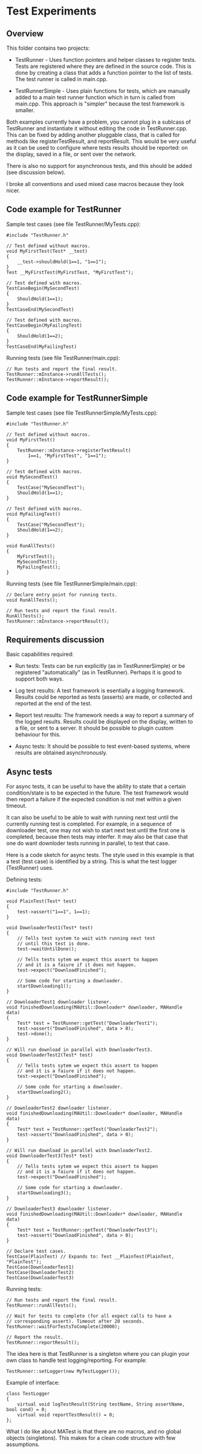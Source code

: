 # Test Experiments

## Overview

This folder contains two projects:

* TestRunner - Uses function pointers and helper classes to register tests. Tests are registered where they are defined in the source code. This is done by creating a class that adds a function pointer to the list of tests. The test runner is called in main.cpp.

* TestRunnerSimple - Uses plain functions for tests, which are manually added to a main test runner function which in turn is called from main.cpp. This approach is "simpler" because the test framework is smaller.

Both examples currently have a problem, you cannot plug in a sublcass of TestRunner and instantiate it without editing the code in TestRunner.cpp. This can be fixed by adding another pluggable class, that is called for methods like registerTestResult, and reportResult. This would be very useful as it can be used to configure where tests results should be reported: on the display, saved in a file, or sent over the network.

There is also no support for asynchronous tests, and this should be added (see discussion below).

I broke all conventions and used mixed case macros because they look nicer.

## Code example for TestRunner

Sample test cases (see file TestRunner/MyTests.cpp):

    #include "TestRunner.h"

    // Test defined without macros.
    void MyFirstTest(Test* __test)
    {
        __test->shouldHold(1==1, "1==1");
    }
    Test __MyFirstTest(MyFirstTest, "MyFirstTest");

    // Test defined with macros.
    TestCaseBegin(MySecondTest)
    {
        ShouldHold(1==1);
    }
    TestCaseEnd(MySecondTest)

    // Test defined with macros.
    TestCaseBegin(MyFailingTest)
    {
        ShouldHold(1==2);
    }
    TestCaseEnd(MyFailingTest)
    
Running tests (see file TestRunner/main.cpp):

    // Run tests and report the final result.
    TestRunner::mInstance->runAllTests();
    TestRunner::mInstance->reportResult();

## Code example for TestRunnerSimple

Sample test cases (see file TestRunnerSimple/MyTests.cpp):

    #include "TestRunner.h"

    // Test defined without macros.
    void MyFirstTest()
    {
        TestRunner::mInstance->registerTestResult(
            1==1, "MyFirstTest", "1==1");
    }

    // Test defined with macros.
    void MySecondTest()
    {
        TestCase("MySecondTest");
        ShouldHold(1==1);
    }

    // Test defined with macros.
    void MyFailingTest()
    {
        TestCase("MySecondTest");
        ShouldHold(1==2);
    }

    void RunAllTests()
    {
        MyFirstTest();
        MySecondTest();
        MyFailingTest();
    }

Running tests (see file TestRunnerSimple/main.cpp):
    
    // Declare entry point for running tests.
    void RunAllTests();

    // Run tests and report the final result.
    RunAllTests();
    TestRunner::mInstance->reportResult();

## Requirements discussion

Basic capabilities required:

* Run tests: Tests can be run explicitly (as in TestRunnerSimple) or be registered "automatically" (as in TestRunner). Perhaps it is good to support both ways.

* Log test results: A test framework is esentially a logging framework. Results could be reported as tests (asserts) are made, or collected and reported at the end of the test.

* Report test results: The framework needs a way to report a summary of the logged results. Results could be displayed on the display, written to a file, or sent to a server. It should be possible to plugin custom behaviour for this.

* Async tests: It should be possible to test event-based systems, where results are obtained asynchronously.

## Async tests

For async tests, it can be useful to have the ability to state that a certain condition/state is to be expected in the future. The test framework would then report a failure if the expected condition is not met within a given timeout.

It can also be useful to be able to wait with running next test until the currently running test is completed. For example, in a sequence of downloader test, one may not wish to start next test until the first one is completed, because then tests may interfer. It may also be that case that one do want downloder tests running in parallel, to test that case.

Here is a code sketch for async tests. The style used in this example is that a test (test case) is identified by a string. This is what the test logger (TestRunner) uses.

Defining tests:

    #include "TestRunner.h"

    void PlainTest(Test* test)
    {
        test->assert("1==1", 1==1);
    }
    
    void DownloaderTest1(Test* test)
    {
        // Tells test system to wait with running next test
        // until this test is done.
        test->waitUntilDone();
        
        // Tells tests sytem we expect this assert to happen
        // and it is a faiure if it does not happen.
        test->expect("DownloadFinished");
        
        // Some code for starting a downloader.
        startDownloading1();
    }
    
    // DownloaderTest1 downloader listener.
	void finishedDownloading(MAUtil::Downloader* downloader, MAHandle data)
    {
		Test* test = TestRunner::getTest("DownloaderTest1");
		test->assert("DownloadFinished", data > 0);
		test->done();
	}
    
    // Will run download in parallel with DownloaderTest3.
    void DownloaderTest2(Test* test)
    {
        // Tells tests sytem we expect this assert to happen
        // and it is a faiure if it does not happen.
        test->expect("DownloadFinished");
        
        // Some code for starting a downloader.
        startDownloading2();
    }
    
    // DownloaderTest2 downloader listener.
	void finishedDownloading(MAUtil::Downloader* downloader, MAHandle data)
    {
		Test* test = TestRunner::getTest("DownloaderTest2");
		test->assert("DownloadFinished", data > 0);
	}
    
    // Will run download in parallel with DownloaderTest2.
    void DownloaderTest3(Test* test)
    {
        // Tells tests sytem we expect this assert to happen
        // and it is a faiure if it does not happen.
        test->expect("DownloadFinished");
        
        // Some code for starting a downloader.
        startDownloading3();
    }
    
    // DownloaderTest3 downloader listener.
	void finishedDownloading(MAUtil::Downloader* downloader, MAHandle data)
    {
		Test* test = TestRunner::getTest("DownloaderTest3");
		test->assert("DownloadFinished", data > 0);
	}
    
    // Declare test cases.
    TestCase(PlainTest) // Expands to: Test __PlainTest(PlainTest, "PlainTest");
    TestCase(DownloaderTest1)
    TestCase(DownloaderTest2)
    TestCase(DownloaderTest3)
    
Running tests:

    // Run tests and report the final result.
    TestRunner::runAllTests();
    
    // Wait for tests to complete (for all expect calls to have a 
    // corresponding assert). Timeout after 20 seconds.
    TestRunner::waitForTestsToComplete(20000);
    
    // Report the result.
    TestRunner::reportResult();

The idea here is that TestRunner is a singleton where you can plugin your own class to handle test logging/reporting. For example:

    TestRunner::setLogger(new MyTestLogger());
    
Example of interface:

    class TestLogger
    {
        virtual void logTestResult(String testName, String assertName, bool cond) = 0;
        virtual void reportTestResult() = 0;
    };

What I do like about MATest is that there are no macros, and no global objects (singletons). This makes for a clean code structure with few assumptions.
